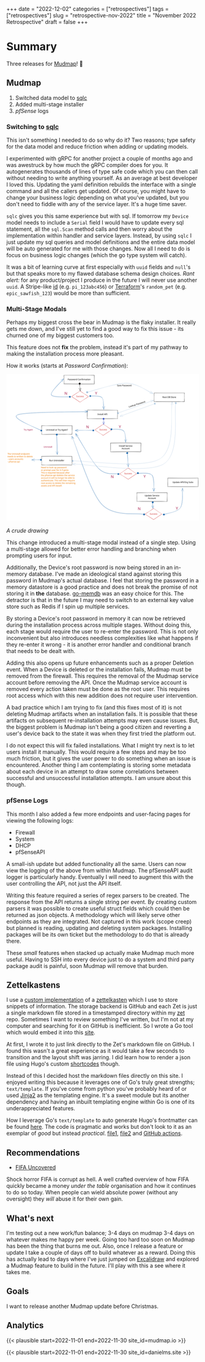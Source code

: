 +++
date = "2022-12-02"
categories = ["retrospectives"]
tags = ["retrospectives"]
slug = "retrospective-nov-2022"
title = "November 2022 Retrospective"
draft = false
+++

# Summary 

Three releases for [Mudmap]! :tada:

## Mudmap

1. Switched data model to [sqlc](https://sqlc.dev)
2. Added multi-stage installer
3. *pfSense* logs

### Switching to [sqlc]

This isn't something I needed to do so why do it? Two reasons; type safety for the data model
and reduce friction when adding or updating models.

I experimented with gRPC for another project a couple of months ago and was awestruck by how much
the gRPC compiler does for you. It autogenerates thousands of lines of type safe code which you can
then call without needing to write anything yourself. As an average at best developer I loved 
this. Updating the yaml definition rebuilds the interface with a single command and all the callers
get updated. Of course, you might have to change your business logic depending on what you've 
updated, but you don't need to fiddle with any of the service layer. It's a huge time saver.

`sqlc` gives you this same experience but with sql. If tomorrow my `Device` model needs to include a
`Serial` field I would have to update every sql statement, all the `sql.Scan` method 
calls and then worry about the implementation within handler and service layers. Instead, by 
using `sqlc` I just update my sql queries and model definitions and the entire data model will be 
auto generated for me with those changes. Now all I need to do is focus on business logic 
changes (which the go type system will catch).

It was a bit of learning curve at first especially with `uuid` fields and `null`'s but that
speaks more to my flawed database schema design choices. *Rant alert:* for any product/project 
I produce in the future I will never use another `uuid`. A Stripe-like [id][ss] (e.g. `pi_123abc456`) 
or [Terraform][rp]'s `random_pet` (e.g. `epic_sawfish_123`) would be more than sufficient.

### Multi-Stage Modals

Perhaps my biggest cross the bear in Mudmap is the flaky installer. It really gets me down, and I've
still yet to find a good way to fix this issue - its churned one of my biggest customers too.

This feature does not **fix** the problem, instead it's part of my pathway to making the installation
process more pleasant. 

How it works (starts at *Password Confirmation*): 

![](mm-modal.svg 'A crude picture of how the process works')

*A crude drawing*

This change introduced a multi-stage modal instead of a single step. Using a multi-stage allowed for
better error handling and branching when prompting users for input. 

Additionally, the Device's root password is now being stored in an in-memory database. I've made an
ideological stand against storing this password in Mudmap's actual database. I feel that storing the
password in a memory datastore is a good practice and does not break the promise of not storing it
in **the** database. [go-memdb](https://github.com/hashicorp/go-memdb) was an easy choice for this.
The detractor is that in the future I may need to switch to an external key value store such as Redis
if I spin up multiple services.

By storing a Device's root password in memory it can now be retrieved during the installation process 
across multiple stages. Without doing this, each stage would require the user to re-enter the 
password. This is not only inconvenient but also introduces needless complexities like what happens
if they re-enter it wrong - it is another error handler and conditional branch that needs to be 
dealt with.

Adding this also opens up future enhancements such as a proper Deletion event. When a Device is 
deleted or the installation fails, Mudmap must be removed from the firewall. This requires the 
removal of the Mudmap service account before removing the API. Once the Mudmap service account is
removed every action taken must be done as the root user. This requires root access which with this
new addition does not require user intervention.

A bad practice which I am trying to fix (and this fixes most of it) is not deleting Mudmap artifacts
when an installation fails. It is possible that these artifacts on subsequent re-installation 
attempts may even cause issues. But, the biggest problem is Mudmap isn't being a good citizen and 
reverting a user's device back to the state it was when they first tried the platform out.

I do not expect this will fix failed installations. What I might try next is to let users 
install it manually. This would require a few steps and may be too much friction, but it gives 
the user power to do something when an issue is encountered. Another thing I am contemplating is 
storing some metadata about each device in an attempt to draw some correlations between successful and 
unsuccessful installation attempts. I am unsure about this though.

### pfSense Logs

This month I also added a few more endpoints and user-facing pages for 
viewing the following logs:

- Firewall
- System
- DHCP
- pfSenseAPI

A small-ish update but added functionality all the same. Users can now view the
logging of the above from within Mudmap. The pfSenseAPI audit logger is 
particularly handy. Eventually I will need to augment this with the user 
controlling the API, not just the API itself. 

Writing this feature required a series of regex parsers to be created. The 
response from the API returns a single string per event. By creating custom 
parsers it was possible to create useful struct fields which could then be 
returned as json objects. A methodology which will likely serve other 
endpoints as they are integrated. Not captured in this work (scope creep) but 
planned is reading, updating and deleting system packages. Installing 
packages will be its own ticket but the methodology to do that is already 
there.

These *small* features when stacked up actually make Mudmap much more 
useful. Having to SSH into every device just to do a system and third party 
package audit is painful, soon Mudmap will remove that burden.

## Zettelkastens

I use a [custom implementation][zet-cmd] of a [zettelkasten](https://en.wikipedia.org/wiki/Zettelkasten)
which I use to store snippets of information. The storage backend is GitHub and each Zet is
just a single markdown file stored in a timestamped directory within my [zet]
repo. Sometimes I want to review something I've
written, but I'm not at my computer and searching for it on GitHub is inefficient.
So I wrote a Go tool which would embed it into this [site](/zet).

At first, I wrote it to just link directly to the Zet's markdown file on GitHub.
I found this wasn't a great experience as it would take a few seconds to transition
and the layout shift was jarring. I did learn how to render a json file using
Hugo's custom [shortcodes] though.

Instead of this I decided host the markdown files directly on this site. I enjoyed
writing this because it leverages one of Go's truly great strengths; `text/template`.
If you've come from python you've probably heard of or used [Jinja2](https://jinja.palletsprojects.com/)
as the templating engine. It's a sweet module but its another dependency and having
an inbuilt templating engine within Go is one of its underappreciated features.

How I leverage Go's `text/template` to auto generate Hugo's frontmatter can be found [here][tp].
The code is pragmatic and works but don't look to it as an exemplar of *good* but instead
*practical*. [file1], [file2] and [GitHub actions].

## Recommendations

- [FIFA Uncovered](https://www.imdb.com/title/tt22872838/)

Shock horror FIFA is corrupt as hell. A well crafted overview of how FIFA quickly
became a money *under the table* organisation and how it continues to do so today.
When people can wield absolute power (without any oversight) they *will* abuse
it for their own gain.

## What's next

I'm testing out a new work/fun balance; 3-4 days on mudmap 3-4 days on whatever makes 
me happy per week. Going too hard too soon on Mudmap has been the thing that burns me out.
Also, once I release a feature or update I take a couple of days off to build whatever as a
reward. Doing this has actually lead to days where I've just jumped on [Excalidraw] and 
explored a Mudmap feature to build in the future. I'll play with this a see where it takes
me.

## Goals

I want to release another Mudmap update before Christmas.

## Analytics 

{{< plausible start=2022-11-01 end=2022-11-30 site_id=mudmap.io >}}

{{< plausible start=2022-11-01 end=2022-11-30 site_id=danielms.site >}}

[mudmap]: https://mudmap.io/?utm_campaign=retro-nov-22&utm_source=danielms&utm_medium=blog
[zet-cmd]: https://github.com/danielmichaels/zet-cmd/
[zet]: https://github.com/danielmichaels/zet/
[tp]: https://github.com/danielmichaels/danielms/blob/9b0d9d473196e47dc3d629b3552f77525d870839/create-zet-as-md.go#L166-L191
[shortcodes]: https://github.com/danielmichaels/danielms/blob/9b0d9d473196e47dc3d629b3552f77525d870839/layouts/shortcodes/render-zet.html
[file1]: https://github.com/danielmichaels/danielms/blob/master/fetch-zets.go
[file2]: https://github.com/danielmichaels/danielms/blob/master/create-zet-as-md.go
[github actions]: https://github.com/danielmichaels/danielms/blob/master/.github/workflows/zet-creator.yaml
[rp]: https://registry.terraform.io/providers/hashicorp/random/latest/docs/resources/pet
[ss]: https://gist.github.com/fnky/76f533366f75cf75802c8052b577e2a5
[sqlc]: https://github.com/kyleconroy/sqlc
[excalidraw]: https://excalidraw.com
